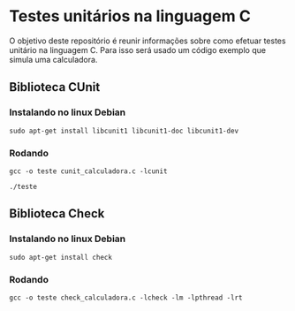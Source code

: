 # Testes unitários na linguagem C

O objetivo deste repositório é reunir informações sobre como efetuar testes unitário na linguagem C. Para isso será usado um código exemplo que simula uma calculadora.

## Biblioteca CUnit

### Instalando no linux Debian

```
sudo apt-get install libcunit1 libcunit1-doc libcunit1-dev
```

### Rodando

```
gcc -o teste cunit_calculadora.c -lcunit
```
```
./teste
```

## Biblioteca Check

### Instalando no linux Debian

```
sudo apt-get install check
```

### Rodando

```
gcc -o teste check_calculadora.c -lcheck -lm -lpthread -lrt
```
